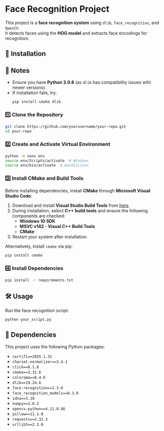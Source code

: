 # Face Recognition Project  

This project is a **face recognition system** using `dlib`, `face_recognition`, and `OpenCV`.  
It detects faces using the **HOG model** and extracts face encodings for recognition.

## 🚀 Installation  


## 📌 Notes  
- Ensure you have **Python 3.9.8** (as `dlib` has compatibility issues with newer versions).
- If installation fails, try:  
  ```sh
  pip install cmake dlib
  ```

### **1️⃣ Clone the Repository**  
```sh
git clone https://github.com/yourusername/your-repo.git
cd your-repo
```

### **2️⃣ Create and Activate Virtual Environment**  
```sh
python -m venv env
source env/Scripts/activate  # Windows
source env/bin/activate  # macOS/Linux
```

### **3️⃣ Install CMake and Build Tools**  
Before installing dependencies, install **CMake** through **Microsoft Visual Studio Code**:
1. Download and install **Visual Studio Build Tools** from [here](https://visualstudio.microsoft.com/visual-cpp-build-tools/).
2. During installation, select **C++ build tools** and ensure the following components are checked:
   - **Windows 10 SDK**
   - **MSVC v142 - Visual C++ Build Tools**
   - **CMake**
3. Restart your system after installation.

Alternatively, install `cmake` via pip:
```sh
pip install cmake
```

### **4️⃣ Install Dependencies**  
```sh
pip install -r requirements.txt
```

## 🛠 Usage  
Run the face recognition script:  
```sh
python your_script.py
```

## 📜 Dependencies  
This project uses the following Python packages:  

- `certifi==2025.1.31`
- `charset-normalizer==3.4.1`
- `click==8.1.8`
- `cmake==3.31.6`
- `colorama==0.4.6`
- `dlib==19.24.6`
- `face-recognition==1.3.0`
- `face_recognition_models==0.3.0`
- `idna==3.10`
- `numpy==2.0.2`
- `opencv-python==4.11.0.86`
- `pillow==11.1.0`
- `requests==2.32.3`
- `urllib3==2.3.0`


